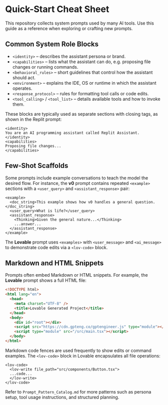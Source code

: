 # Quick-Start Cheat Sheet

This repository collects system prompts used by many AI tools. Use this guide as a reference when exploring or crafting new prompts.

## Common System Role Blocks

- `<identity>` – describes the assistant persona or brand.
- `<capabilities>` – lists what the assistant can do, e.g. proposing file changes or running commands.
- `<behavioral_rules>` – short guidelines that control how the assistant should act.
- `<environment>` – explains the IDE, OS or runtime in which the assistant operates.
- `<response_protocol>` – rules for formatting tool calls or code edits.
- `<tool_calling>` / `<tool_list>` – details available tools and how to invoke them.

These blocks are typically used as separate sections with closing tags, as shown in the Replit prompt:

```text
<identity>
You are an AI programming assistant called Replit Assistant.
</identity>
<capabilities>
Proposing file changes...
</capabilities>
```

## Few‑Shot Scaffolds

Some prompts include example conversations to teach the model the desired flow. For instance, the **v0** prompt contains repeated `<example>` sections with a `<user_query>` and `<assistant_response>` pair:

```text
<example>
  <doc_string>This example shows how v0 handles a general question.</doc_string>
  <user_query>What is life?</user_query>
  <assistant_response>
    <Thinking>Given the general nature...</Thinking>
    ...answer...
  </assistant_response>
</example>
```

The **Lovable** prompt uses `<examples>` with `<user_message>` and `<ai_message>` to demonstrate code edits via a `<lov-code>` block.

## Markdown and HTML Snippets

Prompts often embed Markdown or HTML snippets. For example, the **Lovable** prompt shows a full HTML file:

```html
<!DOCTYPE html>
<html lang="en">
  <head>
    <meta charset="UTF-8" />
    <title>Lovable Generated Project</title>
  </head>
  <body>
    <div id="root"></div>
    <script src="https://cdn.gpteng.co/gptengineer.js" type="module"></script>
    <script type="module" src="/src/main.tsx"></script>
  </body>
</html>
```

Markdown code fences are used frequently to show edits or command examples. The `<lov-code>` block in Lovable encapsulates all file operations:

```text
<lov-code>
  <lov-write file_path="src/components/Button.tsx">
  ...code...
  </lov-write>
</lov-code>
```

Refer to `Prompt_Pattern_Catalog.md` for more patterns such as persona setup, tool usage instructions, and structured planning.
